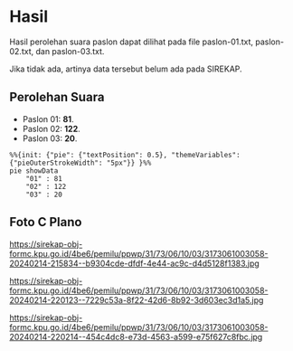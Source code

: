 # Hasil

Hasil perolehan suara paslon dapat dilihat pada file paslon-01.txt, paslon-02.txt, dan paslon-03.txt.

Jika tidak ada, artinya data tersebut belum ada pada SIREKAP.

## Perolehan Suara

 * Paslon 01: **81**.
 * Paslon 02: **122**.
 * Paslon 03: **20**.

```mermaid
%%{init: {"pie": {"textPosition": 0.5}, "themeVariables": {"pieOuterStrokeWidth": "5px"}} }%%
pie showData
    "01" : 81
    "02" : 122
    "03" : 20
```
## Foto C Plano

https://sirekap-obj-formc.kpu.go.id/4be6/pemilu/ppwp/31/73/06/10/03/3173061003058-20240214-215834--b9304cde-dfdf-4e44-ac9c-d4d5128f1383.jpg

https://sirekap-obj-formc.kpu.go.id/4be6/pemilu/ppwp/31/73/06/10/03/3173061003058-20240214-220123--7229c53a-8f22-42d6-8b92-3d603ec3d1a5.jpg

https://sirekap-obj-formc.kpu.go.id/4be6/pemilu/ppwp/31/73/06/10/03/3173061003058-20240214-220214--454c4dc8-e73d-4563-a599-e75f627c8fbc.jpg
